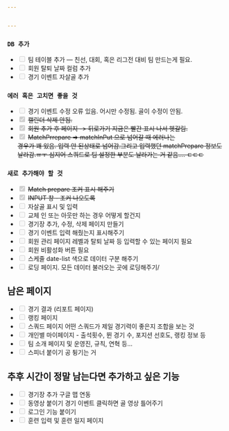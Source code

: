 ```yaml
---


---
```


<h3 id="db-추가"><code>DB 추가</code></h3>
<ul>
<li class="task-list-item"><input type="checkbox" class="task-list-item-checkbox" disabled=""> 팀 테이블 추가 —  친선, 대회, 혹은 리그전 대비 팀 만드는게 필요.</li>
<li class="task-list-item"><input type="checkbox" class="task-list-item-checkbox" disabled=""> 회원 탈퇴 날짜 컬럼 추가</li>
<li class="task-list-item"><input type="checkbox" class="task-list-item-checkbox" disabled=""> 경기 이벤트 자살골 추가</li>
</ul>
<h3 id="에러-혹은-고치면-좋을-것"><code>에러 혹은 고치면 좋을 것</code></h3>
<ul>
<li class="task-list-item"><input type="checkbox" class="task-list-item-checkbox" disabled=""> 경기 이벤트 수정 오류 있음. 어시만 수정됨. 골이 수정이 안됨.</li>
<li class="task-list-item"><input type="checkbox" class="task-list-item-checkbox" checked="true" disabled=""> <s>캘린더 삭제 안됨.</s></li>
<li class="task-list-item"><input type="checkbox" class="task-list-item-checkbox" checked="true" disabled=""> <s>회원 추가 후 페이지 -&gt; 뒤로가기 지금은 빨간 표시 나서 헷갈림.</s></li>
<li class="task-list-item"><input type="checkbox" class="task-list-item-checkbox" checked="true" disabled=""> <s>MatchPrrepare =&gt; matchInPut 으로 넘어갈 때 에러나는<br>
경우가 꽤 있음. 입력 안 된상태로 넘어감.그리고 입력했던 matchPrepare 정보도 날라감.ㅠㅜ 심지어 스쿼드로 팀 설정한 부분도 날라가는 거 같음…. ㄷㄷㄷ</s></li>
</ul>
<h3 id="새로-추가해야-할-것"><code>새로 추가해야 할 것</code></h3>
<ul>
<li class="task-list-item"><input type="checkbox" class="task-list-item-checkbox" checked="true" disabled=""> <s>Match prepare 조커 표시 해주기</s></li>
<li class="task-list-item"><input type="checkbox" class="task-list-item-checkbox" checked="true" disabled=""> <s>INPUT 창 - 조커 나오도록</s></li>
<li class="task-list-item"><input type="checkbox" class="task-list-item-checkbox" disabled=""> 자살골 표시 및 입력</li>
<li class="task-list-item"><input type="checkbox" class="task-list-item-checkbox" disabled="">  교체 인 또는 아웃만 하는 경우 어떻게 할건지</li>
<li class="task-list-item"><input type="checkbox" class="task-list-item-checkbox" disabled=""> 경기장 추가, 수정, 삭제 페이지 만들기</li>
<li class="task-list-item"><input type="checkbox" class="task-list-item-checkbox" disabled=""> 경기 이벤트 입력 해줬는지 표시해주기</li>
<li class="task-list-item"><input type="checkbox" class="task-list-item-checkbox" disabled=""> 회원 관리 페이지 레벨과 탈퇴 날짜 등 입력할 수 있는 페이지 필요</li>
<li class="task-list-item"><input type="checkbox" class="task-list-item-checkbox" disabled=""> 회원 비활성화 버튼 필요</li>
<li class="task-list-item"><input type="checkbox" class="task-list-item-checkbox" disabled=""> 스케줄 date-list 색으로 데이터 구분 해주기</li>
<li class="task-list-item"><input type="checkbox" class="task-list-item-checkbox" disabled=""> 로딩 페이지. 모든 데이터 불러오는 곳에 로딩해주기/</li>
</ul>
<h2 id="남은-페이지">남은 페이지</h2>
<ul>
<li class="task-list-item"><input type="checkbox" class="task-list-item-checkbox" disabled=""> 경기 결과 (리포트 페이지)</li>
<li class="task-list-item"><input type="checkbox" class="task-list-item-checkbox" disabled=""> 랭킹 페이지</li>
<li class="task-list-item"><input type="checkbox" class="task-list-item-checkbox" disabled=""> 스쿼드 페이지 어떤 스쿼드가 제일 경기력이 좋은지 조합을 보는 것</li>
<li class="task-list-item"><input type="checkbox" class="task-list-item-checkbox" disabled=""> 개인별 마이페이지 - 출석횟수, 뛴 경기 수, 포지션 선호도, 랭킹 정보 등</li>
<li class="task-list-item"><input type="checkbox" class="task-list-item-checkbox" disabled=""> 팀 소개 페이지 및 운영진, 규칙, 연혁 등…</li>
<li class="task-list-item"><input type="checkbox" class="task-list-item-checkbox" disabled="">  스피너 붙이기 공 튕기는 거</li>
</ul>
<h2 id="추후-시간이-정말-남는다면-추가하고-싶은-기능">추후 시간이 정말 남는다면 추가하고 싶은 기능</h2>
<ul>
<li class="task-list-item"><input type="checkbox" class="task-list-item-checkbox" disabled=""> 경기장 추가 구글 맵 연동</li>
<li class="task-list-item"><input type="checkbox" class="task-list-item-checkbox" disabled=""> 동영상 붙이기 경기 이벤트 클릭하면 골 영상 틀어주기</li>
<li class="task-list-item"><input type="checkbox" class="task-list-item-checkbox" disabled=""> 로그인 기능 붙이기</li>
<li class="task-list-item"><input type="checkbox" class="task-list-item-checkbox" disabled=""> 훈련 입력 및 훈련 일지 페이지</li>
</ul>

